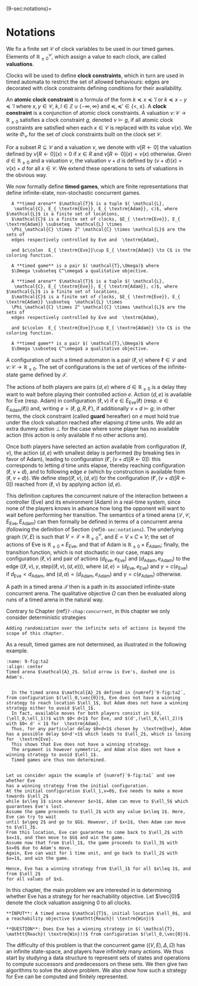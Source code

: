 (9-sec:notations)=
# Notations

We fix a finite set $\mathcal{C}$ of clock variables to be used
in our timed games. Elements of $\mathbb{R}_{\geq 0}^ \mathcal{C}$, which assign a
value to each clock, are called **valuations**.

Clocks will be used to define **clock constraints**, which in turn
are used in timed automata to restrict the set of allowed behaviours:
edges are decorated with clock constraints defining conditions for
their availability.

An **atomic clock constraint** is a formula of the form $k \preceq
x \preceq' l$ or $k \preceq x - y \preceq' l$ where $x,y \in  \mathcal{C}$,
$k,l \in \mathbb{Z}\cup\{-\infty,\infty\}$ and
${\mathord\preceq,\mathord\preceq' \in
  \{\mathord<,\mathord\leq\}}$. A **clock constraint** is a
conjunction of atomic clock constraints.  A valuation $\nu\colon
 \mathcal{C}\to \mathbb{R}_{\geq 0}$ satisfies a clock constraint $g$, denoted $\nu \models g$,
if all atomic clock constraints are satisfied when each $x\in  \mathcal{C}$
is replaced with its value $\nu(x)$.  We write $\Phi_\mathcal{C}$ for the
set of clock constraints built on the clock set $\mathcal{C}$.

For a subset $R\subseteq  \mathcal{C}$ and a valuation $\nu$, we denote
with ${\nu[R \leftarrow 0]}$ the valuation defined by ${\nu[R
    \leftarrow 0](x) = 0}$ if $x \in R$ and ${\nu[R\leftarrow 0](x) =
  \nu(x)}$ otherwise. Given $d \in \mathbb{R}_{\geq 0}$ and a
valuation $\nu$, the valuation $\nu+d$ is defined by $(\nu+d)(x) =
\nu(x)+d$ for all $x\in  \mathcal{C}$. We extend these operations to sets
of valuations in the obvious way.

We now formally define **timed games**, which are finite
representations that define infinite-state, non-stochastic concurrent
games.

````{prf:definition} NEEDS TITLE AND LABEL 
  A **timed arena** $\mathcal{T}$ is a tuple $( \mathcal{L},
   \mathcal{C}, E_{ \textrm{Eve}}, E_{ \textrm{Adam}}, c)$, where $\mathcal{L}$ is a finite set of locations,
  $\mathcal{C}$ is a finite set of clocks, $E_{ \textrm{Eve}}, E_{ \textrm{Adam}} \subseteq  \mathcal{L} \times
  \Phi_\mathcal{C} \times 2^ \mathcal{C} \times \mathcal{L}$ are the sets of
  edges respectively controlled by Eve and  \textrm{Adam},

  and $c\colon  E_{ \textrm{Eve}}\cup E_{ \textrm{Adam}} \to C$ is the coloring function.

  A **timed game** is a pair $( \mathcal{T},\Omega)$ where
  $\Omega \subseteq C^\omega$ a qualitative objective.

  A **timed arena** $\mathcal{T}$ is a tuple $( \mathcal{L},
   \mathcal{C}, E_{ \textrm{Eve}}, E_{ \textrm{Adam}}, c)$, where $\mathcal{L}$ is a finite set of locations,
  $\mathcal{C}$ is a finite set of clocks, $E_{ \textrm{Eve}}, E_{ \textrm{Adam}} \subseteq  \mathcal{L} \times
  \Phi_\mathcal{C} \times 2^ \mathcal{C} \times \mathcal{L}$ are the sets of
  edges respectively controlled by Eve and  \textrm{Adam},

  and $c\colon  E_{ \textrm{Eve}}\cup E_{ \textrm{Adam}} \to C$ is the coloring function.

  A **timed game** is a pair $( \mathcal{T},\Omega)$ where
  $\Omega \subseteq C^\omega$ a qualitative objective.

````

A configuration of such a timed automaton is a pair $(\ell,\nu)$ where
$\ell\in \mathcal{L}$ and $\nu\colon  \mathcal{C}\to \mathbb{R}_{\geq 0}$.  The set of
configurations is the set of vertices of the infinite-state game
defined by $\mathcal{T}$.

The actions of both players are pairs $(d,e)$ where $d\in \mathbb{R}_{\geq 0}$ is a
delay they want to wait before playing their controlled
action $e$. Action $(d,e)$ is available for Eve (resp. Adam) in
configuration $(\ell,\nu)$ if $e\in E_{ \textrm{Eve}}(\ell)$ (resp. $e\in E_{ \textrm{Adam}}(\ell)$)
and, writing $e=(\ell,g,R,\ell')$, if additionally $\nu+d\models g$;
in other terms, the clock constraint (called **guard** hereafter)
on $e$ must hold true under the clock valuation reached after elapsing
$d$ time units. We add an extra dummy action $\bot$ for the case where
some player has no available action (this action is only available if
no other actions are).

Once both players have selected an action available from
configuration $(\ell,\nu)$, the action $(d,e)$ with smallest delay is
performed (by breaking ties in favor of Adam), leading to configuration $(\ell',(\nu+d)[R\leftarrow 0])$:
this corresponds to letting $d$ time units elapse, thereby reaching
configuration $(\ell,\nu+d)$, and to following edge $e$ (which by
construction is available from $(\ell,\nu+d)$).  We define
$\mathsf{step}((\ell,\nu),(d,e))$ for the configuration
$(\ell',(\nu+d)[R\leftarrow 0])$ reached from $(\ell,\nu)$ by applying
action $(d,e)$.

This definition captures the concurrent nature of the interaction
between a controller (Eve) and its environment (Adam) in a real-time
system, since none of the players knows in advance how long the
opponent will want to wait before performing her transition.
The semantics of a timed arena $( \mathcal{L},  \mathcal{C}, E_{ \textrm{Eve}}, E_{ \textrm{Adam}})$ can then
formally be defined in terms of a concurrent arena (following the
definition of Section {ref}`8-sec:notations`).  The underlying
graph $(V,E)$ is such that $V= \mathcal{L}\times  \mathbb{R}_{\geq 0}^{ \mathcal{C}}$, and $E=
V\times C\times V$; the set of actions of Eve is $\mathbb{R}_{\geq 0}\times E_{ \textrm{Eve}}$, and that
of Adam is $\mathbb{R}_{\geq 0}\times E_{ \textrm{Adam}}$; finally, the transition function,
which is not stochastic in our case, maps any
configuration $(\ell,\nu)$ and pair of actions $(d_\textrm{Eve},e_\textrm{Eve})$ and
$(d_\textrm{Adam},e_\textrm{Adam})$ to the edge $((\ell,\nu),\gamma,
 \mathsf{step}((\ell,\nu),(d,e)))$, where $(d,e)=(d_\textrm{Eve},e_\textrm{Eve})$ and $\gamma=c(e_\mathrm{Eve})$
if
$d_\textrm{Eve}<d_\textrm{Adam}$,  and $(d,a)=(d_\textrm{Adam},e_\textrm{Adam})$ and $\gamma=c(e_\mathrm{Adam})$ otherwise.

A path in a timed arena $\mathcal{T}$ then is a path in its
associated infinite-state concurrent arena. The qualitative
objective $\Omega$ can then be evaluated along runs of a timed arena in
the natural way.

Contrary to Chapter {ref}`7-chap:concurrent`, in this chapter we only consider deterministic strategies

```{margin}
Adding randomization over the infinite sets of actions is beyond the scope of this chapter.
```

  As a result, timed games are not
determined, as illustrated in the following example.

```{figure} ./../FigAndAlgos/9-fig:ta2.png
:name: 9-fig:ta2
:align: center
Timed arena $\mathcal{A}_2$. Solid arrow is Eve's, dashed one is Adam's.
```

````{prf:example} NEEDS LABEL Timed Games are not Determined

  In the timed arena $\mathcal{A}_2$ defined in {numref}`9-fig:ta2`, from configuration $(\ell_0,\vec{0})$, Eve does not have a winning strategy to reach location $\ell_1$, but Adam does not have a winning strategy either to avoid $\ell_1$.
  In fact, available moves for both players consist in $(d,(\ell_0,\ell_1))$ with $0< d<1$ for Eve, and $(d',(\ell_0,\ell_2))$ with $0< d' < 1$ for  \textrm{Adam}.
  Thus, for any particular delay $0<d<1$ chosen by  \textrm{Eve}, Adam has a possible delay $d<d'<1$ which leads to $\ell_2$, which is losing for  \textrm{Eve}.
  This shows that Eve does not have a winning strategy.
  The argument is however symmetric, and Adam also does not have a winning strategy to avoid $\ell_1$.
  Timed games are thus non determined.

````

````{prf:example} NEEDS LABEL Winning strategy on running example

Let us consider again the example of {numref}`9-fig:ta1` and see whether Eve
has a winning strategy from the initial configuration.
At the initial configuration $\ell_1,x=0$, Eve needs to make a move towards $\ell_2$
while $x\leq 1$ since whenever $x>1$, Adam can move to $\ell_5$ which guarantees Eve's lost.
Assume the game proceeds to $\ell_2$ with any value $x\leq 1$. Here, Eve can try to wait
until $x\geq 2$ and go to $G$. However, if $x<1$, then Adam can move to $\ell_3$.
From this location, Eve can guarantee to come back to $\ell_2$ with $x=1$, and then move to $G$ and win the game.
Assume now that from $\ell_1$, the game proceeds to $\ell_3$ with $x=0$ due to Adam's move.
Again, Eve can wait for 1 time unit, and go back to $\ell_2$ with $x=1$, and win the game.

Hence, Eve has a winning strategy from $\ell_1$ for all $x\leq 1$, and from $\ell_2$
for all values of $x$.

````

In this chapter, the main problem we are interested in is determining
whether Eve has a strategy for her reachability objective.
Let $\vec{0}$ denote the clock valuation assigning $0$ to all clocks.

```{admonition} Problem (Solving a timed reachability game)
**INPUT**: A timed arena $\mathcal{T}$, initial location $\ell_0$, and a reachability objective $\mathtt{Reach}( \textrm{Win})$

**QUESTION**: Does Eve has a winning strategy in $( \mathcal{T}, \mathtt{Reach}( \textrm{Win}))$ from configuration $(\ell_0,\vec{0})$.
```

The difficulty of this problem is that the concurrent
game $((V,E),\Delta,\Omega)$ has an infinite state-space, and players
have infinitely many actions.  We thus start by studying a data
structure to represent sets of states and operations to compute
successors and predecessors on these sets.  We then give two
algorithms to solve the above problem.  We also show how such a
strategy for Eve can be computed and finitely represented.